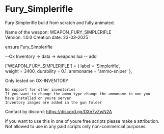 # Fury_Simplerifle

Fury Simplerifle build from scratch and fully animated.

Name of the weapon: WEAPON_FURY_SIMPLERIFLE  
Version: 1.0.0 
Creation date: 23-03-2025

ensure Fury_Simplerifle

--Ox Inventory -> data -> weapons.lua -- add

['WEAPON_FURY_SIMPLERIFLE'] = 	{ 
	label = 'Simplerifle', 	
	weight = 3400, 
	durability = 0.1, 
	ammoname = 'ammo-sniper' 
},

Only tested on OX-INVENTORY

    No support for other inventories
    If you want to change the ammo type change the ammoname in one you have installed on youre server
    Inventory images are added in the gun folder

Contact by discord: https://discord.gg/DXe7vZwN2A

If you want to use this in one of youre free scripts please make a attribution. Not allowed to use in any paid scripts only non-commercial purposes.
